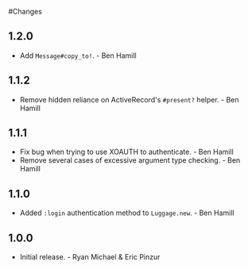 #Changes

## 1.2.0

* Add `Message#copy_to!`. - Ben Hamill

## 1.1.2

* Remove hidden reliance on ActiveRecord's `#present?` helper. - Ben Hamill

## 1.1.1

* Fix bug when trying to use XOAUTH to authenticate. - Ben Hamill
* Remove several cases of excessive argument type checking. - Ben Hamill

## 1.1.0

* Added `:login` authentication method to `Luggage.new`. - Ben Hamill

## 1.0.0

* Initial release. - Ryan Michael & Eric Pinzur
